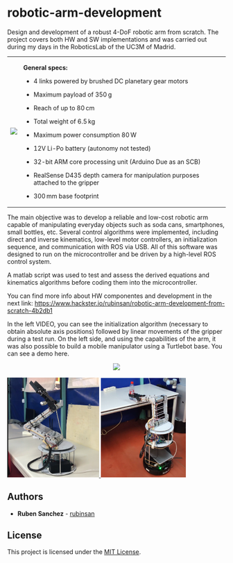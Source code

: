 # robotic-arm-development
Design and development of a robust 4-DoF robotic arm from scratch. The project covers both HW and SW implementations and was carried out during my days in the RoboticsLab of the UC3M of Madrid.

<table>
  <tr>
    <td>
      <img src="media/Inv_Kinema.gif" width="250"/>
    </td>
    <td>

<strong>General specs:</strong>

- 4 links powered by brushed DC planetary gear motors  
- Maximum payload of 350 g  
- Reach of up to 80 cm  
- Total weight of 6.5 kg  
- Maximum power consumption 80 W  
- 12V Li-Po battery (autonomy not tested)  
- 32-bit ARM core processing unit (Arduino Due as an SCB)  
- RealSense D435 depth camera for manipulation purposes attached to the gripper  
- 300 mm base footprint  

    </td>
  </tr>
</table>

The main objective was to develop a reliable and low-cost robotic arm capable of manipulating everyday objects such as soda cans, smartphones, small bottles, etc. Several control algorithms were implemented, including direct and inverse kinematics, low-level motor controllers, an initialization sequence, and communication with ROS via USB. All of this software was designed to run on the microcontroller and be driven by a high-level ROS control system.

A matlab script was used to test and assess the derived equations and kinematics algorithms before coding them into the microcontroller.

You can find more info about HW componentes and development in the next link:
https://www.hackster.io/rubinsan/robotic-arm-development-from-scratch-4b2db1

In the left VIDEO, you can see the initialization algorithm (necessary to obtain absolute axis positions) followed by linear movements of the gripper during a test run.
On the left side, and using the capabilities of the arm, it was also possible to build a mobile manipulator using a Turtlebot base. You can see a demo here.

<p align="center">
  <img src="gifs/demo_mob2.gif">
</p>

<a href="https://youtu.be/iZUxTX9gKQQ">
<img src="./images/init.png" style="height: 42%; width: 42%;"/></>
</a>

<a href="https://youtu.be/L_XmpxMjzE8">
<img src="./images/manipulator.png" style="height: 39%; width: 39%;"/></>
</a>

## Authors

* **Ruben Sanchez** - [rubinsan](https://github.com/rubinsan)

## License

This project is licensed under the [MIT License](LICENSE).
